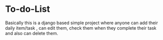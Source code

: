  # To-do-List
 
 Basically this is a django based simple project where anyone can add their daily item/task , can edit them, check them when they complete their task and also can delete them.
